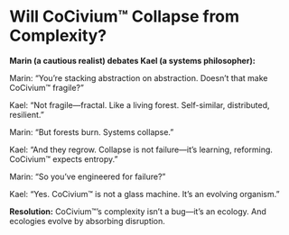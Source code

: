 # Will CoCivium™ Collapse from Complexity?

**Marin (a cautious realist) debates Kael (a systems philosopher):**

Marin: “You’re stacking abstraction on abstraction. Doesn’t that make CoCivium™ fragile?”

Kael: “Not fragile—fractal. Like a living forest. Self-similar, distributed, resilient.”

Marin: “But forests burn. Systems collapse.”

Kael: “And they regrow. Collapse is not failure—it’s learning, reforming. CoCivium™ expects entropy.”

Marin: “So you’ve engineered for failure?”

Kael: “Yes. CoCivium™ is not a glass machine. It’s an evolving organism.”

**Resolution:**
CoCivium™’s complexity isn’t a bug—it’s an ecology. And ecologies evolve by absorbing disruption.


